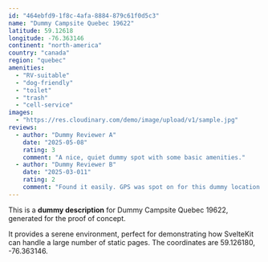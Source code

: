 ```yaml
---
id: "464ebfd9-1f8c-4afa-8884-879c61f0d5c3"
name: "Dummy Campsite Quebec 19622"
latitude: 59.12618
longitude: -76.363146
continent: "north-america"
country: "canada"
region: "quebec"
amenities:
  - "RV-suitable"
  - "dog-friendly"
  - "toilet"
  - "trash"
  - "cell-service"
images:
  - "https://res.cloudinary.com/demo/image/upload/v1/sample.jpg"
reviews:
  - author: "Dummy Reviewer A"
    date: "2025-05-08"
    rating: 3
    comment: "A nice, quiet dummy spot with some basic amenities."
  - author: "Dummy Reviewer B"
    date: "2025-03-011"
    rating: 2
    comment: "Found it easily. GPS was spot on for this dummy location."
---
```


This is a **dummy description** for Dummy Campsite Quebec 19622, generated for the proof of concept.

It provides a serene environment, perfect for demonstrating how SvelteKit can handle a large number of static pages. The coordinates are 59.126180, -76.363146.
